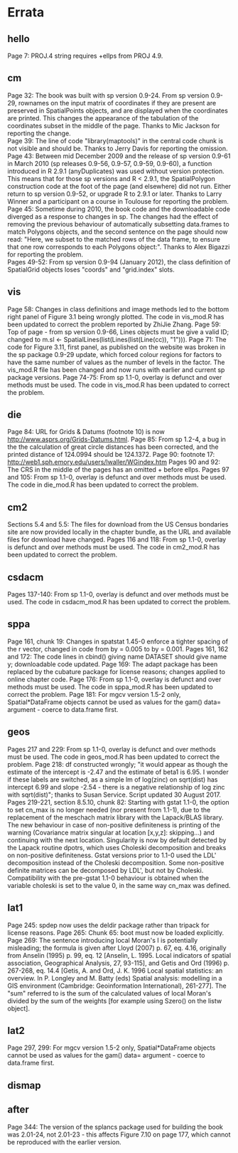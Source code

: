 # Errata

## hello

Page 7: PROJ.4 string requires +ellps from PROJ 4.9.

## cm

Page 32: The book was built with sp version 0.9-24. From sp version 0.9-29,
rownames on the input matrix of coordinates if they are present are preserved
in SpatialPoints objects, and are displayed when the coordinates are printed.
This changes the appearance of the tabulation of the coordinates subset in
the middle of the page. Thanks to Mic Jackson for reporting the change.
<br>
Page 39: The line of code "library(maptools)" in the central code chunk is not
visible and should be. Thanks to Jerry Davis for reporting the omission.
<br>
Page 43: Between mid December 2009 and the release of sp version 0.9-61 in
March 2010 (sp releases 0.9-56, 0.9-57, 0.9-59, 0.9-60), a function
introduced in R 2.9.1 (anyDuplicates) was used without version protection.
This means that for those sp versions and R < 2.9.1, the SpatialPolygon
construction code at the foot of the page (and elsewhere) did not run. Either
return to sp version 0.9-52, or upgrade R to 2.9.1 or later. Thanks to 
Larry Winner and a participant on a course in Toulouse for reporting the
problem.
<br>
Page 45: Sometime during 2010, the book code and the downloadable code diverged as a response to changes in sp. The changes had the effect of removing the previous behaviour of automatically subsetting data.frames to match Polygons objects, and the second sentence on the page should now read: "Here, we subset to the matched rows of the data frame, to ensure that one row corresponds to each Polygons object:". Thanks to Alex Bigazzi for reporting the problem.
<br>
Pages 49-52: From sp version 0.9-94 (January 2012), the class definition of SpatialGrid objects loses "coords" and "grid.index" slots.
## vis
Page 58: Changes in class definitions and image methods led to the bottom right panel of Figure 3.1 being wrongly plotted. The code in vis\_mod.R has been updated to correct the problem reported by ZhiJie Zhang.
Page 59: Top of page - from sp version 0.9-66, Lines objects must be give a
valid ID; changed to m.sl <- SpatialLines(list(Lines(list(Line(cc)), "1"))).
Page 71: The code for Figure 3.11, first panel, as published on the website was broken in the sp package 0.9-29 update, which forced colour regions for factors to have the same number of values as the number of levels in the factor. The vis\_mod.R file has been changed and now runs with earlier and current sp package versions.
Page 74-75: From sp 1.1-0, overlay is defunct and over methods must be used. The code in vis\_mod.R has been updated to correct the problem.
## die
Page 84: URL for Grids & Datums (footnote 10) is now http://www.asprs.org/Grids-Datums.html.
Page 85: From sp 1.2-4, a bug in the the calculation of great circle distances has been corrected, and the printed distance of 124.0994 should be 124.1372.
Page 90: footnote 17: http://web1.sph.emory.edu/users/lwaller/WGindex.htm
Pages 90 and 92: The CRS in the middle of the pages has an omitted + before ellps.
Pages 97 and 105: From sp 1.1-0, overlay is defunct and over methods must be used. The code in die\_mod.R has been updated to correct the problem.
## cm2
Sections 5.4 and 5.5: The files for download from the US Census bondaries site
are now provided locally in the chapter bundle, as the URL and available files
for download have changed.
Pages 116 and 118: From sp 1.1-0, overlay is defunct and over methods must be used. The code in cm2\_mod.R has been updated to correct the problem.
## csdacm
Pages 137-140: From sp 1.1-0, overlay is defunct and over methods must be used. The code in csdacm\_mod.R has been updated to correct the problem.
## sppa
Page 161, chunk 19: Changes in spatstat 1.45-0 enforce a tighter spacing of the r vector, changed in code from by = 0.005 to by = 0.001. Pages 161, 162 and 172: The code lines in cbind() giving name DATASET should give name y; downloadable code updated. Page 169: The adapt package has been replaced by the cubature package for license reasons; changes applied to online chapter code. Page 176: From sp 1.1-0, overlay is defunct and over methods must be used. The code in sppa\_mod.R has been updated to correct the problem. Page 181: For mgcv version 1.5-2 only, Spatial\*DataFrame objects cannot be used as values for the gam() data= argument - coerce to data.frame first.
## geos
Pages 217 and 229: From sp 1.1-0, overlay is defunct and over methods must be used. The code in geos\_mod.R has been updated to correct the problem.
Page 218: df constructed wrongly; "it would appear as though the estimate of the intercept is -2.47 and the estimate of beta1 is 6.95.  I wonder if these labels are switched, as a simple lm of log(zinc) on sqrt(dist) has intercept 6.99 and slope -2.54 - there is a negative relationship of log zinc with sqrt(dist)"; thanks to Susan Service. Script updated 30 August 2017.
Pages 219-221, section 8.5.10, chunk 82: Starting with gstat 1.1-0, the option to set cn\_max is no longer needed (nor present from 1.1-1), due to the replacement of the meschach matrix library with the Lapack/BLAS library. The new behaviour in case of non-positive definiteness is printing of the warning (Covariance matrix singular at location [x,y,z]: skipping...) and continuing with the next location. Singularity is now by default detected by the Lapack routine dpotrs, which uses Choleski decomposition and breaks on non-positive definiteness. Gstat versions prior to 1.1-0 used the LDL' decomposition instead of the Choleski decomposition. Some non-positive definite matrices can be decomposed by LDL', but not by Choleski. Compatibility with the pre-gstat 1.1-0 behaviour is obtained when the variable choleski is set to the value 0, in the same way cn\_max was defined.

## lat1
Page 245: spdep now uses the deldir package rather than tripack for license reasons.
Page 265: Chunk 65: boot must now be loaded explicitly.
Page 269: The sentence introducing local Moran's I is potentially misleading; the formula is given after Lloyd (2007) p. 67, eq. 4.16, originally from Anselin (1995) p. 99, eq. 12 [Anselin, L. 1995. Local indicators of spatial association, Geographical Analysis, 27, 93-115], and Getis and Ord (1996) p. 267-268, eq. 14.4 [Getis, A. and Ord, J. K. 1996 Local spatial statistics: an overview. In P. Longley and M. Batty (eds) Spatial analysis: modelling in a GIS environment (Cambridge: Geoinformation International), 261-277]. The "sum" referred to is the sum of the calculated values of local Moran's divided by the sum of the weights [for example using Szero() on the listw object].
## lat2
Page 297, 299: For mgcv version 1.5-2 only, Spatial\*DataFrame objects cannot be used as values for the gam() data= argument - coerce to data.frame first.

## dismap
## after
Page 344: The version of the splancs package used for building the book was 2.01-24, not 2.01-23 - this affects Figure 7.10 on page 177, which cannot be reproduced with the earlier version.
